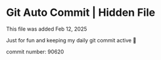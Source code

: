 # Git Auto Commit | Hidden File

This file was added Feb 12, 2025

Just for fun and keeping my daily git commit active 🤪

commit number: 90620
